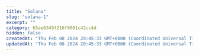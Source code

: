 ```yaml
---
title: "Solana"
slug: "solana-1"
excerpt: ""
category: 65ae6349f216f9001c42cc4d
hidden: false
createdAt: "Thu Feb 08 2024 20:45:33 GMT+0000 (Coordinated Universal Time)"
updatedAt: "Thu Feb 08 2024 20:45:33 GMT+0000 (Coordinated Universal Time)"
---
```

